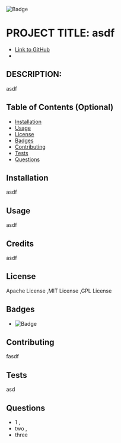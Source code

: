 
![Badge](https://img.shields.io/badge/asdf-asdf-yellow.svg)

# PROJECT TITLE: asdf

* [Link to GitHub](https://github.com/asdf)
* [Email]: (mailto:asdf)

## DESCRIPTION:

asdf

## Table of Contents (Optional)

* [Installation](#installation)
* [Usage](#usage)
* [License](#license)
* [Badges](#badges)
* [Contributing](#contribute)
* [Tests](#tests)
* [Questions](#questions)

## Installation

asdf

## Usage

asdf

## Credits

asdf

## License

Apache License ,MIT License ,GPL License 

## Badges

* ![Badge](https://img.shields.io/badge/asdf-asdf-yellow.svg)

## Contributing

fasdf

## Tests

asd

## Questions


* 1
,
* two
,
* three

    

    